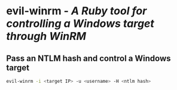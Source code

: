 # evil-winrm - *A Ruby tool for controlling a Windows target through WinRM*

## Pass an NTLM hash and control a Windows target

```bash
evil-winrm -i <target IP> -u <username> -H <ntlm hash>
```
